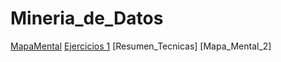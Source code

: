 # Mineria_de_Datos

[MapaMental](https://github.com/MarleneCalderon/Mineria_de_Datos/blob/master/MapaMental_1_1811330.pdf)
[Ejercicios 1](https://github.com/MarleneCalderon/Mineria_de_Datos/blob/master/Ejercicios%201.pdf)
[Resumen_Tecnicas]
[Mapa_Mental_2]
